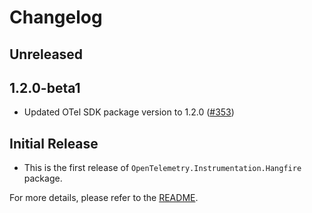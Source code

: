 # Changelog

## Unreleased


## 1.2.0-beta1

* Updated OTel SDK package version to 1.2.0
  ([#353](https://github.com/open-telemetry/opentelemetry-dotnet-contrib/pull/353))


## Initial Release

* This is the first release of `OpenTelemetry.Instrumentation.Hangfire` package.

For more details, please refer to the [README](README.md).

